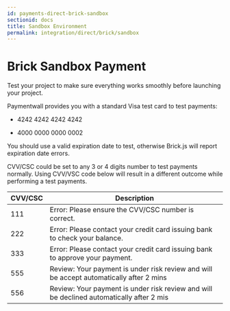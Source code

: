```yaml
---
id: payments-direct-brick-sandbox
sectionid: docs
title: Sandbox Environment
permalink: integration/direct/brick/sandbox
---
```


# Brick Sandbox Payment

Test your project to make sure everything works smoothly before launching your project.

Paymentwall provides you with a standard Visa test card to test payments:

* 4242 4242 4242 4242

* 4000 0000 0000 0002

You should use a valid expiration date to test, otherwise Brick.js will report expiration date errors.

CVV/CSC could be set to any 3 or 4 digits number to test payments normally. Using CVV/VSC code below will result in a different outcome while performing a test payments.

| CVV/CSC| Description|
|----|----|
| 111| Error: Please ensure the CVV/CSC number is correct.|
| 222| Error: Please contact your credit card issuing bank to check your balance.|
| 333| Error: Please contact your credit card issuing bank to approve your payment.|
| 555| Review: Your payment is under risk review and will be accept automatically after 2 mins|
| 556| Review: Your payment is under risk review and will be declined automatically after 2 mis|
